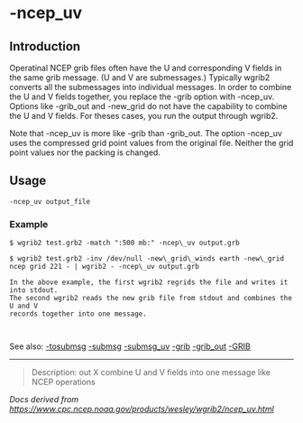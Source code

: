 # -ncep_uv

## Introduction

Operatinal NCEP grib files often have the U and corresponding V fields in the same grib message.
(U and V are submessages.) Typically wgrib2 converts all the submessages into individual messages.
In order to combine the U and V fields together, you replace the -grib option
with -ncep_uv. Options like
-grib_out and -new_grid do not have the capability
to combine the U and V fields. For theses cases, you run the output through wgrib2.

Note that -ncep_uv is more like -grib than
-grib_out. The option
-ncep_uv uses the compressed grid point values from the original file.
Neither the grid point values nor the packing is changed.

## Usage

```
-ncep_uv output_file
```

### Example

```
$ wgrib2 test.grb2 -match ":500 mb:" -ncep\_uv output.grb

$ wgrib2 test.grb2 -inv /dev/null -new\_grid\_winds earth -new\_grid ncep grid 221 - | wgrib2 - -ncep\_uv output.grb

In the above example, the first wgrib2 regrids the file and writes it into stdout.
The second wgrib2 reads the new grib file from stdout and combines the U and V
records together into one message.



```

See also:
[-tosubmsg](./tosubmsg.md)
[-submsg](./submsg.md)
[-submsg_uv](./submsg_uv.md)
[-grib](./grib.md)
[-grib_out](./grib_out.md)
[-GRIB](./GRIB.md)

---

> Description: out X combine U and V fields into one message like NCEP operations

_Docs derived from <https://www.cpc.ncep.noaa.gov/products/wesley/wgrib2/ncep_uv.html>_
